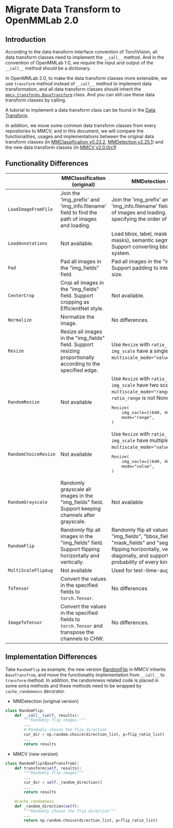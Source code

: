 # Migrate Data Transform to OpenMMLab 2.0

## Introduction

According to the data transform interface convention of TorchVision, all data transform classes need to
implement the `__call__` method. And in the convention of OpenMMLab 1.0, we require the input and output of
the `__call__` method should be a dictionary.

In OpenMMLab 2.0, to make the data transform classes more extensible, we use `transform` method instead of
`__call__` method to implement data transformation, and all data transform classes should inherit the
[`mmcv.transforms.BaseTransform`](mmcv.transforms.BaseTransform) class. And you can still use these data
transform classes by calling.

A tutorial to implement a data transform class can be found in the [Data Transform](../advanced_tutorials/data_element.md).

In addition, we move some common data transform classes from every repositories to MMCV, and in this document,
we will compare the functionalities, usages and implementations between the original data transform classes (in [MMClassification v0.23.2](https://github.com/open-mmlab/mmclassification/tree/v0.23.2), [MMDetection v2.25.1](https://github.com/open-mmlab/mmdetection/tree/v2.25.1)) and the new data transform classes (in [MMCV v2.0.0rc1](https://github.com/open-mmlab/mmcv/tree/2.x))

## Functionality Differences

<table class="colwidths-auto docutils align-default">
<thead>
  <tr>
    <th></th>
    <th>MMClassification (original)</th>
    <th>MMDetection (original)</th>
    <th>MMCV (new)</th>
  </tr>
</thead>
<tbody>
  <tr>
    <td><code>LoadImageFromFile</code></td>
    <td>Join the 'img_prefix' and 'img_info.filename' field to find the path of images and loading.</td>
    <td>Join the 'img_prefix' and 'img_info.filename' field to find the path of images and loading. Support
    specifying the order of channels.</td>
    <td>Load images from 'img_path'. Support ignoring failed loading and specifying decode backend.</td>
  </tr>
  <tr>
    <td><code>LoadAnnotations</code></td>
    <td>Not available.</td>
    <td>Load bbox, label, mask (include polygon masks), semantic segmentation. Support converting bbox coordinate system.</td>
    <td>Load bbox, label, mask (not include polygon masks), semantic segmentation.</td>
  </tr>
  <tr>
    <td><code>Pad</code></td>
    <td>Pad all images in the "img_fields" field.</td>
    <td>Pad all images in the "img_fields" field. Support padding to integer multiple size.</td>
    <td>Pad the image in the "img" field. Support padding to integer multiple size.</td>
  </tr>
  <tr>
    <td><code>CenterCrop</code></td>
    <td>Crop all images in the "img_fields" field. Support cropping as EfficientNet style.</td>
    <td>Not available.</td>
    <td>Crop the image in the "img" field, the bbox in the "gt_bboxes" field, the semantic segmentation in the "gt_seg_map" field, the keypoints in the "gt_keypoints" field. Support padding the margin of the cropped image.</td>
  </tr>
  <tr>
    <td><code>Normalize</code></td>
    <td>Normalize the image.</td>
    <td>No differences.</td>
    <td>No differences, but we recommend to use <a href="../tutorials/model.html#datapreprocessor">data preprocessor</a> to normalize the image.</td>
  </tr>
  <tr>
    <td><code>Resize</code></td>
    <td>Resize all images in the "img_fields" field. Support resizing proportionally according to the specified edge.</td>
    <td>Use <code>Resize</code> with <code>ratio_range=None</code>, the <code>img_scale</code> have a single scale, and <code>multiscale_mode="value"</code>.</td>
    <td>Resize the image in the "img" field, the bbox in the "gt_bboxes" field, the semantic segmentation in the "gt_seg_map" field, the keypoints in the "gt_keypoints" field. Support specifying the ratio of new scale to original scale and support resizing proportionally.</td>
  </tr>
  <tr>
    <td><code>RandomResize</code></td>
    <td>Not available</td>
    <td>Use <code>Resize</code> with <code>ratio_range=None</code>, <code>img_scale</code> have two scales and <code>multiscale_mode="range"</code>, or <code>ratio_range</code> is not None.
    <pre>Resize(
    img_sacle=[(640, 480), (960, 720)],
    mode="range",
)</pre>
    </td>
    <td>Have the same resize function as <code>Resize</code>. Support sampling the scale from a scale range or scale ratio range.
    <pre>RandomResize(scale=[(640, 480), (960, 720)])</pre>
    </td>
  </tr>
  <tr>
    <td><code>RandomChoiceResize</code></td>
    <td>Not available</td>
    <td>Use <code>Resize</code> with <code>ratio_range=None</code>, <code>img_scale</code> have multiple scales, and <code>multiscale_mode="value"</code>.
    <pre>Resize(
    img_sacle=[(640, 480), (960, 720)],
    mode="value",
)</pre>
    </td>
    <td>Have the same resize function as <code>Resize</code>. Support randomly choosing the scale from multiple scales or multiple scale ratios.
    <pre>RandomChoiceResize(scales=[(640, 480), (960, 720)])</pre>
    </td>
  </tr>
  <tr>
    <td><code>RandomGrayscale</code></td>
    <td>Randomly grayscale all images in the "img_fields" field. Support keeping channels after grayscale.</td>
    <td>Not available</td>
    <td>Randomly grayscale the image in the "img" field. Support specifying the weight of each channel, and support keeping channels after grayscale.</td>
  </tr>
  <tr>
    <td><code>RandomFlip</code></td>
    <td>Randomly flip all images in the "img_fields" field. Support flipping horizontally and vertically.</td>
    <td>Randomly flip all values in the "img_fields", "bbox_fields", "mask_fields" and "seg_fields". Support flipping horizontally, vertically and diagonally, and support specifying the probability of every kind of flipping.</td>
    <td>Randomly flip the values in the "img", "gt_bboxes", "gt_seg_map", "gt_keypoints" field. Support flipping horizontally, vertically and diagonally, and support specifying the probability of every kind of flipping.</td>
  </tr>
  <tr>
    <td><code>MultiScaleFlipAug</code></td>
    <td>Not available</td>
    <td>Used for test-time-augmentation.</td>
    <td>Use <code><a href="https://mmcv.readthedocs.io/en/2.x/api/generated/mmcv.transforms.TestTimeAug.html">TestTimeAug</a></code></td>
  </tr>
  <tr>
    <td><code>ToTensor</code></td>
    <td>Convert the values in the specified fields to <code>torch.Tensor</code>.</td>
    <td>No differences</td>
    <td>No differences</td>
  </tr>
  <tr>
    <td><code>ImageToTensor</code></td>
    <td>Convert the values in the specified fields to <code>torch.Tensor</code> and transpose the channels to CHW.</td>
    <td>No differences.</td>
    <td>No differences.</td>
  </tr>
</tbody>
</table>

## Implementation Differences

Take `RandomFlip` as example, the new version [RandomFlip](mmcv.transforms.RandomFlip) in MMCV inherits `BaseTransfrom`, and move the
functionality implementation from `__call__` to `transform` method. In addition, the randomness related code
is placed in some extra methods and these methods need to be wrapped by `cache_randomness` decorator.

- MMDetection (original version)

```python
class RandomFlip:
    def __call__(self, results):
        """Randomly flip images."""
        ...
        # Randomly choose the flip direction
        cur_dir = np.random.choice(direction_list, p=flip_ratio_list)
        ...
        return results
```

- MMCV (new version)

```python
class RandomFlip(BaseTransfrom):
    def transform(self, results):
        """Randomly flip images"""
        ...
        cur_dir = self._random_direction()
        ...
        return results

    @cache_randomness
    def _random_direction(self):
        """Randomly choose the flip direction"""
        ...
        return np.random.choice(direction_list, p=flip_ratio_list)
```
